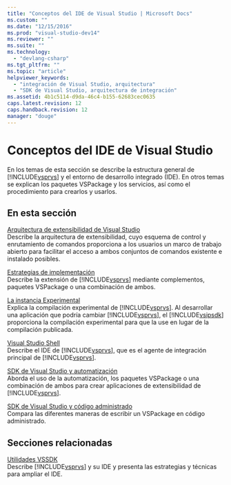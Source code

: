 ```yaml
---
title: "Conceptos del IDE de Visual Studio | Microsoft Docs"
ms.custom: ""
ms.date: "12/15/2016"
ms.prod: "visual-studio-dev14"
ms.reviewer: ""
ms.suite: ""
ms.technology: 
  - "devlang-csharp"
ms.tgt_pltfrm: ""
ms.topic: "article"
helpviewer_keywords: 
  - "integración de Visual Studio, arquitectura"
  - "SDK de Visual Studio, arquitectura de integración"
ms.assetid: 4b1c5114-d9da-46c4-b155-62683cec0635
caps.latest.revision: 12
caps.handback.revision: 12
manager: "douge"
---
```

# Conceptos del IDE de Visual Studio
En los temas de esta sección se describe la estructura general de [!INCLUDE[vsprvs](../assembler/masm/includes/vsprvs_md.md)] y el entorno de desarrollo integrado \(IDE\). En otros temas se explican los paquetes VSPackage y los servicios, así como el procedimiento para crearlos y usarlos.  
  
## En esta sección  
 [Arquitectura de extensibilidad de Visual Studio](../misc/visual-studio-extensibility-architecture.md)  
 Describe la arquitectura de extensibilidad, cuyo esquema de control y enrutamiento de comandos proporciona a los usuarios un marco de trabajo abierto para facilitar el acceso a ambos conjuntos de comandos existente e instalado posibles.  
  
 [Estrategias de implementación](../misc/implementation-strategies.md)  
 Describe la extensión de [!INCLUDE[vsprvs](../assembler/masm/includes/vsprvs_md.md)] mediante complementos, paquetes VSPackage o una combinación de ambos.  
  
 [La instancia Experimental](../Topic/The%20Experimental%20Instance.md)  
 Explica la compilación experimental de [!INCLUDE[vsprvs](../assembler/masm/includes/vsprvs_md.md)]. Al desarrollar una aplicación que podría cambiar [!INCLUDE[vsprvs](../assembler/masm/includes/vsprvs_md.md)], el [!INCLUDE[vsipsdk](../mfc/includes/vsipsdk_md.md)] proporciona la compilación experimental para que la use en lugar de la compilación publicada.  
  
 [Visual Studio Shell](../Topic/Visual%20Studio%20Shell.md)  
 Describe el IDE de [!INCLUDE[vsprvs](../assembler/masm/includes/vsprvs_md.md)], que es el agente de integración principal de [!INCLUDE[vsprvs](../assembler/masm/includes/vsprvs_md.md)].  
  
 [SDK de Visual Studio y automatización](../Topic/Visual%20Studio%20SDK%20and%20Automation.md)  
 Aborda el uso de la automatización, los paquetes VSPackage o una combinación de ambos para crear aplicaciones de extensibilidad de [!INCLUDE[vsprvs](../assembler/masm/includes/vsprvs_md.md)].  
  
 [SDK de Visual Studio y código administrado](../misc/visual-studio-sdk-and-managed-code.md)  
 Compara las diferentes maneras de escribir un VSPackage en código administrado.  
  
## Secciones relacionadas  
 [Utilidades VSSDK](../Topic/VSSDK%20Utilities.md)  
 Describe [!INCLUDE[vsprvs](../assembler/masm/includes/vsprvs_md.md)] y su IDE y presenta las estrategias y técnicas para ampliar el IDE.